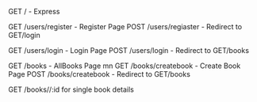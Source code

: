 GET / - Express

GET     /users/register - Register Page
POST    /users/regiaster - Redirect to GET/login

GET     /users/login - Login Page
POST    /users/login - Redirect to GET/books

GET     /books - AllBooks Page
mn
GET     /books/createbook - Create Book Page
POST    /books/createbook - Redirect to GET/books

GET /books//:id for single book details



